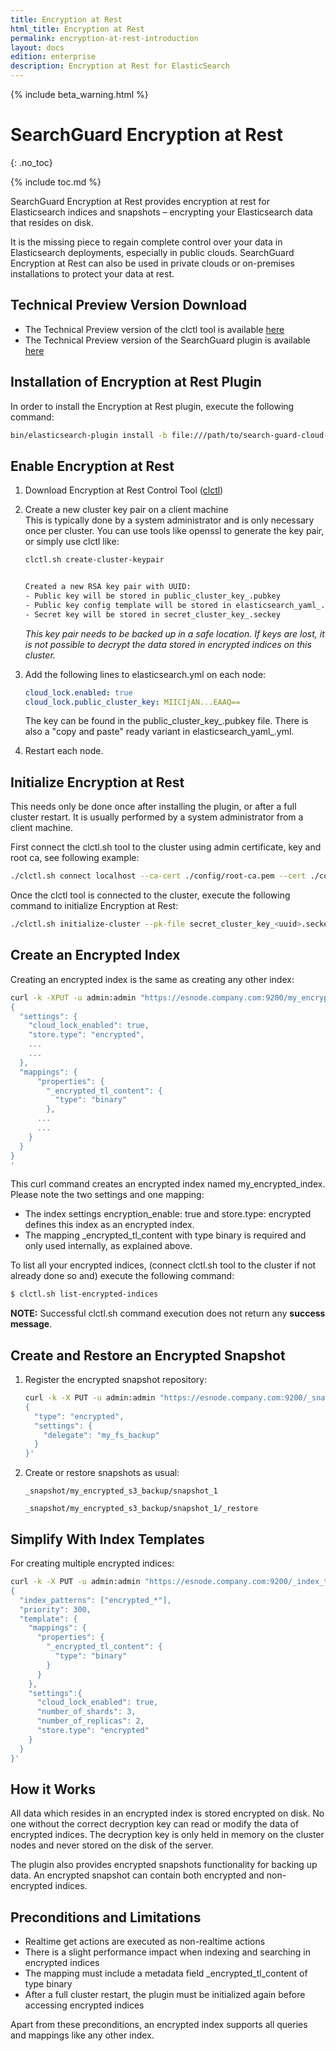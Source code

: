 ```yaml
---
title: Encryption at Rest
html_title: Encryption at Rest
permalink: encryption-at-rest-introduction
layout: docs
edition: enterprise
description: Encryption at Rest for ElasticSearch
---
```

<!--- Copyright 2023 floragunn GmbH -->

{% include beta_warning.html %}


# SearchGuard Encryption at Rest

{: .no_toc}

{% include toc.md %}

SearchGuard Encryption at Rest provides encryption at rest for Elasticsearch indices and snapshots – encrypting your Elasticsearch data that resides on disk.

It is the missing piece to regain complete control over your data in Elasticsearch deployments, especially in public clouds. SearchGuard Encryption at Rest can also be used in private clouds or on-premises installations to protect your data at rest.

## Technical Preview Version Download

- The Technical Preview version of the clctl tool is available [here](https://maven.search-guard.com//search-guard-encryption-at-rest-release/com/floragunn/search-guard-encryption-at-rest/search-guard-encryption-at-rest-ctl/3.0.3-tp2-es-8.17.3/search-guard-encryption-at-rest-ctl-3.0.3-tp2-es-8.17.3.zip)
- The Technical Preview version of the SearchGuard plugin is available [here](https://maven.search-guard.com//search-guard-encryption-at-rest-release/com/floragunn/search-guard-encryption-at-rest/search-guard-encryption-at-rest-plugin/3.0.3-tp2-es-8.17.3/search-guard-encryption-at-rest-plugin-3.0.3-tp2-es-8.17.3.zip)

## Installation of Encryption at Rest Plugin

In order to install the Encryption at Rest plugin, execute the following command:

```bash
bin/elasticsearch-plugin install -b file:///path/to/search-guard-cloud-lock-plugin.zip
```

## Enable Encryption at Rest

1. Download Encryption at Rest Control Tool ([clctl](https://maven.search-guard.com//search-guard-encryption-at-rest-release/com/floragunn/search-guard-encryption-at-rest/search-guard-encryption-at-rest-ctl/3.0.3-tp2-es-8.17.3/search-guard-encryption-at-rest-ctl-3.0.3-tp2-es-8.17.3.zip))

2. Create a new cluster key pair on a client machine  
   This is typically done by a system administrator and is only necessary once per cluster. You can use tools like openssl to generate the key pair, or simply use clctl like:

   ```bash
   clctl.sh create-cluster-keypair
   

   Created a new RSA key pair with UUID:
   - Public key will be stored in public_cluster_key_.pubkey
   - Public key config template will be stored in elasticsearch_yaml_.yml
   - Secret key will be stored in secret_cluster_key_.seckey
   ```

   *This key pair needs to be backed up in a safe location. If keys are lost, it is not possible to decrypt the data stored in encrypted indices on this cluster.*

3. Add the following lines to elasticsearch.yml on each node:

   ```yaml
   cloud_lock.enabled: true
   cloud_lock.public_cluster_key: MIICIjAN...EAAQ==
   ```

   The key can be found in the public_cluster_key_.pubkey file. There is also a "copy and paste" ready variant in elasticsearch_yaml_.yml.

4. Restart each node.


## Initialize Encryption at Rest

This needs only be done once after installing the plugin, or after a full cluster restart. It is usually performed by a system administrator from a client machine. 

First connect the clctl.sh tool to the cluster using admin certificate, key and root ca, see following example:

```bash
./clctl.sh connect localhost --ca-cert ./config/root-ca.pem --cert ./config/kirk.pem --key ./config/kirk-key.pem
```

Once the clctl tool is connected to the cluster, execute the following command to initialize Encryption at Rest:

```bash
./clctl.sh initialize-cluster --pk-file secret_cluster_key_<uuid>.seckey
```

## Create an Encrypted Index

Creating an encrypted index is the same as creating any other index:

```bash
curl -k -XPUT -u admin:admin "https://esnode.company.com:9200/my_encrypted_index1?pretty" -H 'Content-Type: application/json' -d'
{
  "settings": {
    "cloud_lock_enabled": true,
    "store.type": "encrypted",
    ...
    ...
  },
  "mappings": {
      "properties": {
        "_encrypted_tl_content": {
          "type": "binary"
        },
      ...
      ...
    }
  }
}
'
```

This curl command creates an encrypted index named my_encrypted_index. Please note the two settings and one mapping:

- The index settings encryption_enable: true and store.type: encrypted defines this index as an encrypted index.
- The mapping _encrypted_tl_content with type binary is required and only used internally, as explained above.

To list all your encrypted indices, (connect clctl.sh tool to the cluster if not already done so and) execute the following command:

```bash
$ clctl.sh list-encrypted-indices
```
**NOTE:** Successful clctl.sh command execution does not return any __success message__.

## Create and Restore an Encrypted Snapshot

1. Register the encrypted snapshot repository:

    ```bash
    curl -k -X PUT -u admin:admin "https://esnode.company.com:9200/_snapshot/my_encrypted_fs_backup?pretty" -H 'Content-Type: application/json' -d '
    {                                   
      "type": "encrypted",              
      "settings": {               
        "delegate": "my_fs_backup"
      }                  
    }'
    ```

2. Create or restore snapshots as usual:

    ```
    _snapshot/my_encrypted_s3_backup/snapshot_1
    
    _snapshot/my_encrypted_s3_backup/snapshot_1/_restore
    ```

## Simplify With Index Templates

For creating multiple encrypted indices:

```bash
curl -k -X PUT -u admin:admin "https://esnode.company.com:9200/_index_template/encrypted_index_template?pretty" -H 'Content-Type: application/json' -d '
{
  "index_patterns": ["encrypted_*"],
  "priority": 300,
  "template": {
    "mappings": {
      "properties": {
        "_encrypted_tl_content": {
          "type": "binary"
        }
      }
    },
    "settings":{
      "cloud_lock_enabled": true,
      "number_of_shards": 3,
      "number_of_replicas": 2,
      "store.type": "encrypted"
    }
  }
}'
```

## How it Works

All data which resides in an encrypted index is stored encrypted on disk. No one without the correct decryption key can read or modify the data of encrypted indices. The decryption key is only held in memory on the cluster nodes and never stored on the disk of the server.

The plugin also provides encrypted snapshots functionality for backing up data. An encrypted snapshot can contain both encrypted and non-encrypted indices.

## Preconditions and Limitations

- Realtime get actions are executed as non-realtime actions
- There is a slight performance impact when indexing and searching in encrypted indices
- The mapping must include a metadata field _encrypted_tl_content of type binary
- After a full cluster restart, the plugin must be initialized again before accessing encrypted indices

Apart from these preconditions, an encrypted index supports all queries and mappings like any other index.

